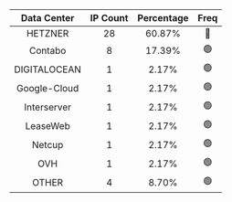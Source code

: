 | Data Center | IP Count | Percentage | Freq |
|:------------:|:--------:|:-----------:|:-----:|
| HETZNER | 28 | 60.87% | 🔴 |
| Contabo | 8 | 17.39% | 🟢 |
| DIGITALOCEAN | 1 | 2.17% | 🟢 |
| Google-Cloud | 1 | 2.17% | 🟢 |
| Interserver | 1 | 2.17% | 🟢 |
| LeaseWeb | 1 | 2.17% | 🟢 |
| Netcup | 1 | 2.17% | 🟢 |
| OVH | 1 | 2.17% | 🟢 |
| OTHER | 4 | 8.70% | 🟢 |